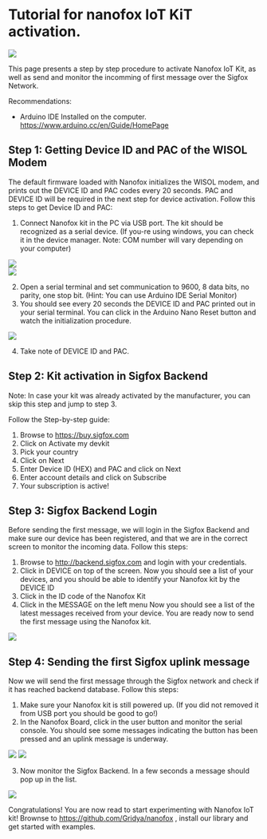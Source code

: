# Tutorial for nanofox IoT KiT activation.

![](https://i.postimg.cc/NjzpBQ3r/kit-editeduppp.png)

This page presents a step by step procedure to activate Nanofox IoT Kit, as well as send and monitor the incomming of first message over the Sigfox Network.  

Recommendations:
- Arduino IDE Installed on the computer. https://www.arduino.cc/en/Guide/HomePage

## Step 1: Getting Device ID and PAC of the WISOL Modem

The default firmware loaded with Nanofox initializes the WISOL modem, and prints out the DEVICE ID and PAC codes every 20 seconds. PAC and DEVICE ID will be required in the next step for device activation. 
Follow this steps to get Device ID and PAC:

1.  Connect Nanofox kit in the PC via USB port. The kit should be recognized as a serial device. (If you-re using windows, you can check it in the device manager. Note: COM number will vary depending on your computer)

![](https://i.postimg.cc/nrDmJJtp/image.png)  
![](https://i.postimg.cc/66MHYVM0/image.png) 

2.  Open a serial terminal and set communication to 9600, 8 data bits, no parity, one stop bit. (Hint: You can use Arduino IDE Serial Monitor) 
3.  You should see every 20 seconds the DEVICE ID and PAC printed out in your serial terminal. You can click in the Arduino Nano Reset button and watch the initialization procedure.

![](https://i.postimg.cc/7ZhbS4f9/image.png) 

4.  Take note of DEVICE ID and PAC.


## Step 2: Kit activation in Sigfox Backend

Note: In case your kit was already activated by the manufacturer, you can skip this step and jump to step 3.

Follow the Step-by-step guide:

1.  Browse to https://buy.sigfox.com
2.  Click on Activate my devkit
3.  Pick your country
4.  Click on Next
5.  Enter Device ID (HEX) and PAC and click on Next
6.  Enter account details and click on Subscribe
7.  Your subscription is active!

## Step 3: Sigfox Backend Login

Before sending the first message, we will login in the Sigfox Backend and make sure our device has been registered, and that we are in the correct screen to monitor the incoming data.
Follow this steps:

1.  Browse to http://backend.sigfox.com and login with your credentials.
2.  Click in DEVICE on top of the screen. 
  Now you should see a list of your devices, and you should be able to identify your Nanofox kit by the DEVICE ID
3.  Click in the ID code of the Nanofox Kit
4.  Click in the MESSAGE on the left menu
  Now you should see a list of the latest messages received from your device. You are ready now to send the first message using the Nanofox kit.

![](https://i.postimg.cc/jSPmgwwS/image.png)  
  
  ## Step 4: Sending the first Sigfox uplink message

Now we will send the first message through the Sigfox network and check if it has reached backend database. 
Follow this steps:

1.  Make sure your Nanofox kit is still powered up. (If you did not removed it from USB port you should be good to go!) 
2.  In the Nanofox Board, click in the user button and monitor the serial console. You should see some messages indicating the button has been pressed and an uplink message is underway. 

![](https://i.postimg.cc/854jhzBy/image.png) 
![](https://i.postimg.cc/cJmsz5gC/image.png)  

3.  Now monitor the Sigfox Backend. In a few seconds a message should pop up in the list.

![](https://i.postimg.cc/FHvznSWP/image.png) 

Congratulations! You are now read to start experimenting with Nanofox IoT kit!
Brownse to https://github.com/Gridya/nanofox , install our library and get started with examples.
  

  



